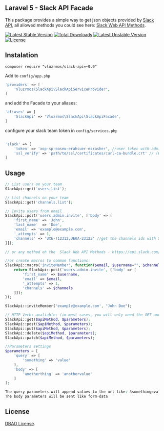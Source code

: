 ## Laravel 5 - Slack API Facade

This package provides a simple way to get json objects provided by [Slack API](https://api.slack.com), all allowed methods you could see here: [Slack Web API Methods](https://api.slack.com/methods).

[![Latest Stable Version](https://poser.pugx.org/vluzrmos/slack-api/v/stable.svg)](https://packagist.org/packages/vluzrmos/slack-api) [![Total Downloads](https://poser.pugx.org/vluzrmos/slack-api/downloads.svg)](https://packagist.org/packages/vluzrmos/slack-api) [![Latest Unstable Version](https://poser.pugx.org/vluzrmos/slack-api/v/unstable.svg)](https://packagist.org/packages/vluzrmos/slack-api) [![License](https://poser.pugx.org/vluzrmos/slack-api/license.svg)](https://packagist.org/packages/vluzrmos/slack-api)

## Instalation
<code>composer require "vluzrmos/slack-api=~0.0"</code>

Add to <code>config/app.php</code>
```php
'providers' => [
    'Vluzrmos\SlackApi\SlackApiServiceProvider',
]
```

and add the Facade to your aliases:
```php
'aliases' => [
    'SlackApi' => 'Vluzrmos\SlackApi\SlackApiFacade',
]
```

configure your slack team token in <code>config/services.php</code> 
```php 
    
'slack' => [
    'token' => 'xop-sp-easeu-erahsuer-esrasher', //user token with admin privilegies https://api.slack.com/web#authentication,
    'ssl_verify' => 'path/to/ssl/certificates/curl-ca-bundle.crt' // (Optional) by default the git curl-ca-bundle.crt will be good, it is in /your-git-dir/git/curl-ca-bundle.crt
]

```

## Usage
```php
// List users on your team
SlackApi::get('users.list');

// List channels on your team
SlackApi::get('channels.list');

// Invite users from email
SlackApi::post('users.admin.invite', ['body' => [
    'first_name' => 'John',
    'last_name'  => 'Doe',
    'email' => 'example@example.com',
    '_attempts' => 1,
    'channels' => 'UXE-!12312,UE0A-23123' //get the channels ids with SlackApi::get('channels.list')
]]);

// or any method oh the  Slack Web API Methods - https://api.slack.com/methods.

//or create macros to common functions:
SlackApi::macro('inviteMember', function($email, $username="", $channels=""){
    return SlackApi::post('users.admin.invite', ['body' => [
        'first_name' => $username,
        'email' => $email,
        '_attempts' => 1,
        'channels' => $channels
    ]]);
});

SlackApi::inviteMember('example@example.com', "John Doe");

// HTTP Verbs avaliable: (in most cases, you will only need the GET and POST verbs)
SlackApi::get($apiMethod, $parameters);
SlackApi::post($apiMethod, $parameters);
SlackApi::put($apiMethod, $parameters);
SlackApi::delete($apiMethod, $parameters);
SlackApi::patch($apiMethod, $parameters);

//Parameters settings
$parameters = [
    'query' => [
        'something' => 'value'
    ],
    'body' => [
        'anotherthing' => 'anothervalue'
    ]
];

The query parameters will append values to the url like: &something=value
The body parameters will be sent like form-data
```
    
## License

[DBAD License](https://dbad-license.org).
